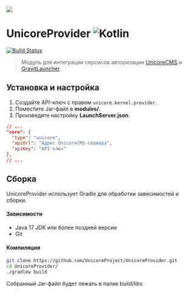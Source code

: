<img src="https://github.com/UnicoreProject/UnicoreProvider/blob/main/unicoreprovider.png?raw=true" />

# UnicoreProvider ![Kotlin](https://img.shields.io/badge/-Kotlin-05122A?style=flat&logo=Kotlin&logoColor=FFA518)&nbsp;
[![Build Status](https://github.com/UnicoreProject/UnicoreProvider/actions/workflows/gradle.yml/badge.svg)](https://github.com/UnicoreProject/UnicoreProvider/actions)

> Модуль для интеграции серсисов авторизации [UnicoreCMS](https://unicore.uno) и [GravitLauncher](https://github.com/GravitLauncher/Launcher)

## Установка и настройка
1. Создайте API-ключ с правом `unicore.kernel.provider`.
2. Поместите Jar-файл в **modules/**.
3. Произведите настройку **LaunchServer.json**.

```json
// ...
"core": {
  "type": "unicore",
  "apiUrl": "Адрес UnicoreCMS-сервера",
  "apiKey": "API-ключ"
},
// ...
```

## Сборка
UnicoreProvider использует Gradle для обработки зависимостей и сборки.

#### Зависимости
* Java 17 JDK или более поздней версии
* Git

#### Компиляция
```sh
git clone https://github.com/UnicoreProject/UnicoreProvider.git
cd UnicoreProvider/
./gradlew build
```

Собранный Jar-файл будет лежать в папке build/libs
